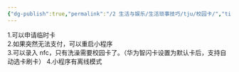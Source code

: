```yaml
---
{"dg-publish":true,"permalink":"/2 生活与娱乐/生活琐事技巧/tju/校园卡/","title":"校园卡"}
---
```


1.可以申请临时卡  
2.如果突然无法支付，可以重启小程序  
3.可以录入 nfc，只有洗澡需要校园卡了。（华为智闪卡设置为默认卡后，支持自动选卡刷卡）
4.小程序有离线模式